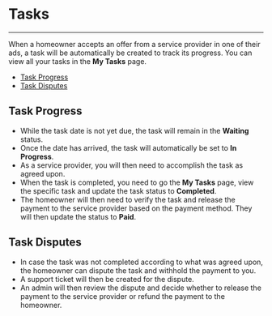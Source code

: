 # Tasks

---

When a homeowner accepts an offer from a service provider in one of their ads, a task will be automatically be created to track its progress. You can view all your tasks in the **My Tasks** page.

- [Task Progress](#task-progress)
- [Task Disputes](#task-disputes)

## Task Progress

- While the task date is not yet due, the task will remain in the **Waiting** status.
- Once the date has arrived, the task will automatically be set to **In Progress**.
- As a service provider, you will then need to accomplish the task as agreed upon.
- When the task is completed, you need to go the **My Tasks** page, view the specific task and update the task status to **Completed**.
- The homeowner will then need to verify the task and release the payment to the service provider based on the payment method. They will then update the status to **Paid**.

## Task Disputes

- In case the task was not completed according to what was agreed upon, the homeowner can dispute the task and withhold the payment to you.
- A support ticket will then be created for the dispute.
- An admin will then review the dispute and decide whether to release the payment to the service provider or refund the payment to the homeowner.
